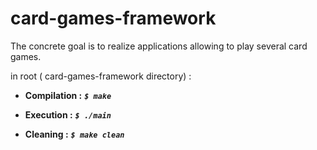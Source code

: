 # card-games-framework
The concrete goal is to realize applications allowing to play several card games.

in root ( card-games-framework directory) :

* **Compilation :** ***`$ make`***

* **Execution :** ***`$ ./main`***

* **Cleaning :** ***`$ make clean`***
